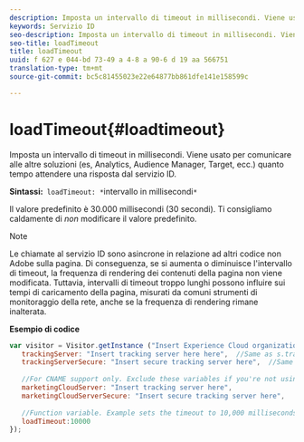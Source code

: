 ```yaml
---
description: Imposta un intervallo di timeout in millisecondi. Viene usato per comunicare alle altre soluzioni (es, Analytics, Audience Manager, Target, ecc.) quanto tempo attendere una risposta dal servizio ID.
keywords: Servizio ID
seo-description: Imposta un intervallo di timeout in millisecondi. Viene usato per comunicare alle altre soluzioni (es, Analytics, Audience Manager, Target, ecc.) quanto tempo attendere una risposta dal servizio ID.
seo-title: loadTimeout
title: loadTimeout
uuid: f 627 e 044-bd 73-49 a 4-8 a 90-6 d 19 aa 566751
translation-type: tm+mt
source-git-commit: bc5c81455023e22e64877bb861dfe141e158599c

---
```



# loadTimeout{#loadtimeout}

Imposta un intervallo di timeout in millisecondi. Viene usato per comunicare alle altre soluzioni (es, Analytics, Audience Manager, Target, ecc.) quanto tempo attendere una risposta dal servizio ID.

**Sintassi:**` loadTimeout: *`intervallo in millisecondi`*`

Il valore predefinito è 30.000 millisecondi (30 secondi). Ti consigliamo caldamente di *non* modificare il valore predefinito.

>[!NOTE]
>
>Le chiamate al servizio ID sono asincrone in relazione ad altri codice non Adobe sulla pagina. Di conseguenza, se si aumenta o diminuisce l&#39;intervallo di timeout, la frequenza di rendering dei contenuti della pagina non viene modificata. Tuttavia, intervalli di timeout troppo lunghi possono influire sui tempi di caricamento della pagina, misurati da comuni strumenti di monitoraggio della rete, anche se la frequenza di rendering rimane inalterata.

**Esempio di codice**

```js
var visitor = Visitor.getInstance ("Insert Experience Cloud organization ID here",{ 
   trackingServer: "Insert tracking server here here",  //Same as s.trackingServer 
   trackingServerSecure: "Insert secure tracking server here",  //Same as s.trackingServerSecure 
 
   //For CNAME support only. Exclude these variables if you're not using CNAME 
   marketingCloudServer: "Insert tracking server here", 
   marketingCloudServerSecure: "Insert secure tracking server here", 
 
   //Function variable. Example sets the timeout to 10,000 milliseconds (10 seconds). 
   loadTimeout:10000 
});
```

